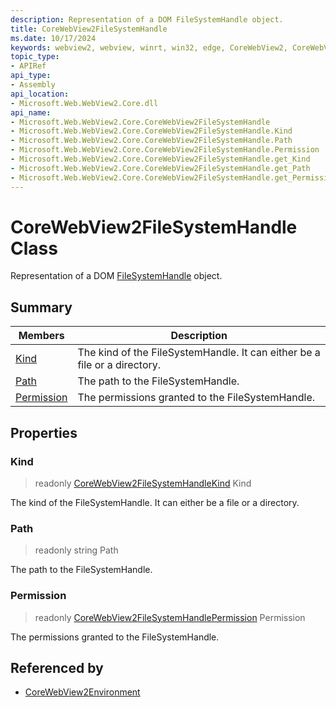 ```yaml
---
description: Representation of a DOM FileSystemHandle object.
title: CoreWebView2FileSystemHandle
ms.date: 10/17/2024
keywords: webview2, webview, winrt, win32, edge, CoreWebView2, CoreWebView2Controller, browser control, edge html, CoreWebView2FileSystemHandle
topic_type:
- APIRef
api_type:
- Assembly
api_location:
- Microsoft.Web.WebView2.Core.dll
api_name:
- Microsoft.Web.WebView2.Core.CoreWebView2FileSystemHandle
- Microsoft.Web.WebView2.Core.CoreWebView2FileSystemHandle.Kind
- Microsoft.Web.WebView2.Core.CoreWebView2FileSystemHandle.Path
- Microsoft.Web.WebView2.Core.CoreWebView2FileSystemHandle.Permission
- Microsoft.Web.WebView2.Core.CoreWebView2FileSystemHandle.get_Kind
- Microsoft.Web.WebView2.Core.CoreWebView2FileSystemHandle.get_Path
- Microsoft.Web.WebView2.Core.CoreWebView2FileSystemHandle.get_Permission
---
```


# CoreWebView2FileSystemHandle Class



Representation of a DOM [FileSystemHandle](https://developer.mozilla.org/docs/Web/API/FileSystemHandle) object.

## Summary

Members|Description
--|--
[Kind](#kind) | The kind of the FileSystemHandle. It can either be a file or a directory.
[Path](#path) | The path to the FileSystemHandle.
[Permission](#permission) | The permissions granted to the FileSystemHandle.

## Properties

### Kind

> readonly  [CoreWebView2FileSystemHandleKind](corewebview2filesystemhandlekind.md) Kind

The kind of the FileSystemHandle. It can either be a file or a directory.

### Path

> readonly  string Path

The path to the FileSystemHandle.

### Permission

> readonly  [CoreWebView2FileSystemHandlePermission](corewebview2filesystemhandlepermission.md) Permission

The permissions granted to the FileSystemHandle.






## Referenced by

- [CoreWebView2Environment](corewebview2environment.md)
